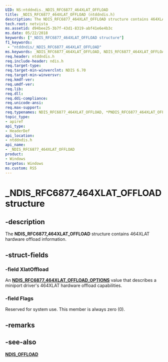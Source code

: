 ```yaml
---
UID: NS:ntddndis._NDIS_RFC6877_464XLAT_OFFLOAD
title: _NDIS_RFC6877_464XLAT_OFFLOAD (ntddndis.h)
description: The NDIS_RFC6877_464XLAT_OFFLOAD structure contains 464XLAT hardware offload information.
tech.root: netvista
ms.assetid: d94bee25-3b7f-43d1-8319-abf41e6e4b3c
ms.date: 05/22/2018
keywords: ["_NDIS_RFC6877_464XLAT_OFFLOAD structure"]
f1_keywords:
 - "ntddndis/_NDIS_RFC6877_464XLAT_OFFLOAD"
ms.keywords: _NDIS_RFC6877_464XLAT_OFFLOAD, NDIS_RFC6877_464XLAT_OFFLOAD, *PNDIS_RFC6877_464XLAT_OFFLOAD, 
req.header: ntddndis.h
req.include-header: ndis.h
req.target-type:
req.target-min-winverclnt: NDIS 6.70
req.target-min-winversvr:
req.kmdf-ver:
req.umdf-ver:
req.lib:
req.dll:
req.ddi-compliance:
req.unicode-ansi:
req.max-support:
req.typenames: NDIS_RFC6877_464XLAT_OFFLOAD, *PNDIS_RFC6877_464XLAT_OFFLOAD
topic_type: 
- apiref
api_type: 
- HeaderDef
api_location: 
- ntddndis.h
api_name: 
- _NDIS_RFC6877_464XLAT_OFFLOAD
product:
- Windows
targetos: Windows
ms.custom: RS5
---
```


# _NDIS_RFC6877_464XLAT_OFFLOAD structure

## -description

The **NDIS_RFC6877_464XLAT_OFFLOAD** structure contains 464XLAT hardware offload information.

## -struct-fields

### -field XlatOffload

An [**NDIS_RFC6877_464XLAT_OFFLOAD_OPTIONS**](ne-ntddndis-_ndis_rfc6877_464xlat_offload_options.md) value that describes a miniport driver's 464XLAT hardware offload capabilities.
 
### -field Flags
 
Reserved for system use. This member is always zero (0).

## -remarks

## -see-also

[**NDIS_OFFLOAD**](ns-ntddndis-_ndis_offload.md)
